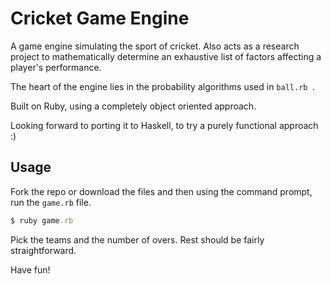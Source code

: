 # Cricket Game Engine

A game engine simulating the sport of cricket. Also acts as a research project to mathematically determine an exhaustive list of factors affecting a player's performance.

The heart of the engine lies in the probability algorithms used in ```ball.rb ```.

Built on Ruby, using a completely object oriented approach.

Looking forward to porting it to Haskell, to try a purely functional approach :) 

## Usage ##

Fork the repo or download the files and then using the command prompt, run the ```game.rb``` file.

```ruby
$ ruby game.rb
```

Pick the teams and the number of overs. Rest should be fairly straightforward.

Have fun!
